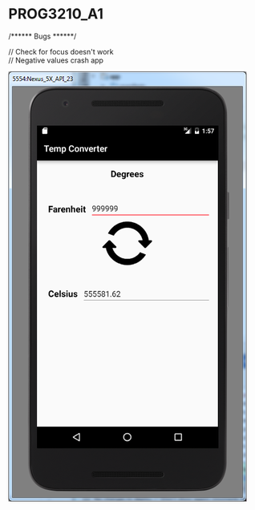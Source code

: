 # PROG3210_A1


/****** Bugs ******/

// Check for focus doesn't work<br>
// Negative values crash app


![screencap](/screenscaps/screencap.png)
